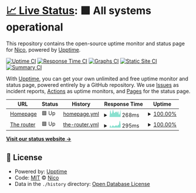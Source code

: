 # [📈 Live Status](https://upptimes.chaotic.cx): <!--live status--> **🟩 All systems operational**

This repository contains the open-source uptime monitor and status page for [Nico](https://dr460nf1r3.org), powered by [Upptime](https://github.com/upptime/upptime).

[![Uptime CI](https://github.com/dr460nf1r3/chaotic-uptimes/workflows/Uptime%20CI/badge.svg)](https://github.com/dr460nf1r3/chaotic-uptimes/actions?query=workflow%3A%22Uptime+CI%22)
[![Response Time CI](https://github.com/dr460nf1r3/chaotic-uptimes/workflows/Response%20Time%20CI/badge.svg)](https://github.com/dr460nf1r3/chaotic-uptimes/actions?query=workflow%3A%22Response+Time+CI%22)
[![Graphs CI](https://github.com/dr460nf1r3/chaotic-uptimes/workflows/Graphs%20CI/badge.svg)](https://github.com/dr460nf1r3/chaotic-uptimes/actions?query=workflow%3A%22Graphs+CI%22)
[![Static Site CI](https://github.com/dr460nf1r3/chaotic-uptimes/workflows/Static%20Site%20CI/badge.svg)](https://github.com/dr460nf1r3/chaotic-uptimes/actions?query=workflow%3A%22Static+Site+CI%22)
[![Summary CI](https://github.com/dr460nf1r3/chaotic-uptimes/workflows/Summary%20CI/badge.svg)](https://github.com/dr460nf1r3/chaotic-uptimes/actions?query=workflow%3A%22Summary+CI%22)

With [Upptime](https://upptime.js.org), you can get your own unlimited and free uptime monitor and status page, powered entirely by a GitHub repository. We use [Issues](https://github.com/dr460nf1r3/chaotic-uptimes/issues) as incident reports, [Actions](https://github.com/dr460nf1r3/chaotic-uptimes/actions) as uptime monitors, and [Pages](https://upptimes.chaotic.cx) for the status page.

<!--start: status pages-->
<!-- This summary is generated by Upptime (https://github.com/upptime/upptime) -->
<!-- Do not edit this manually, your changes will be overwritten -->
<!-- prettier-ignore -->
| URL | Status | History | Response Time | Uptime |
| --- | ------ | ------- | ------------- | ------ |
| <img alt="" src="https://icons.duckduckgo.com/ip3/aur.chaotic.cx.ico" height="13"> [Homepage](https://aur.chaotic.cx) | 🟩 Up | [homepage.yml](https://github.com/dr460nf1r3/chaotic-uptimes/commits/HEAD/history/homepage.yml) | <details><summary><img alt="Response time graph" src="./graphs/homepage/response-time-week.png" height="20"> 268ms</summary><br><a href="https://upptimes.chaotic.cx/history/homepage"><img alt="Response time 268" src="https://img.shields.io/endpoint?url=https%3A%2F%2Fraw.githubusercontent.com%2Fdr460nf1r3%2Fchaotic-uptimes%2FHEAD%2Fapi%2Fhomepage%2Fresponse-time.json"></a><br><a href="https://upptimes.chaotic.cx/history/homepage"><img alt="24-hour response time 268" src="https://img.shields.io/endpoint?url=https%3A%2F%2Fraw.githubusercontent.com%2Fdr460nf1r3%2Fchaotic-uptimes%2FHEAD%2Fapi%2Fhomepage%2Fresponse-time-day.json"></a><br><a href="https://upptimes.chaotic.cx/history/homepage"><img alt="7-day response time 268" src="https://img.shields.io/endpoint?url=https%3A%2F%2Fraw.githubusercontent.com%2Fdr460nf1r3%2Fchaotic-uptimes%2FHEAD%2Fapi%2Fhomepage%2Fresponse-time-week.json"></a><br><a href="https://upptimes.chaotic.cx/history/homepage"><img alt="30-day response time 268" src="https://img.shields.io/endpoint?url=https%3A%2F%2Fraw.githubusercontent.com%2Fdr460nf1r3%2Fchaotic-uptimes%2FHEAD%2Fapi%2Fhomepage%2Fresponse-time-month.json"></a><br><a href="https://upptimes.chaotic.cx/history/homepage"><img alt="1-year response time 268" src="https://img.shields.io/endpoint?url=https%3A%2F%2Fraw.githubusercontent.com%2Fdr460nf1r3%2Fchaotic-uptimes%2FHEAD%2Fapi%2Fhomepage%2Fresponse-time-year.json"></a></details> | <details><summary><a href="https://upptimes.chaotic.cx/history/homepage">100.00%</a></summary><a href="https://upptimes.chaotic.cx/history/homepage"><img alt="All-time uptime 100.00%" src="https://img.shields.io/endpoint?url=https%3A%2F%2Fraw.githubusercontent.com%2Fdr460nf1r3%2Fchaotic-uptimes%2FHEAD%2Fapi%2Fhomepage%2Fuptime.json"></a><br><a href="https://upptimes.chaotic.cx/history/homepage"><img alt="24-hour uptime 100.00%" src="https://img.shields.io/endpoint?url=https%3A%2F%2Fraw.githubusercontent.com%2Fdr460nf1r3%2Fchaotic-uptimes%2FHEAD%2Fapi%2Fhomepage%2Fuptime-day.json"></a><br><a href="https://upptimes.chaotic.cx/history/homepage"><img alt="7-day uptime 100.00%" src="https://img.shields.io/endpoint?url=https%3A%2F%2Fraw.githubusercontent.com%2Fdr460nf1r3%2Fchaotic-uptimes%2FHEAD%2Fapi%2Fhomepage%2Fuptime-week.json"></a><br><a href="https://upptimes.chaotic.cx/history/homepage"><img alt="30-day uptime 100.00%" src="https://img.shields.io/endpoint?url=https%3A%2F%2Fraw.githubusercontent.com%2Fdr460nf1r3%2Fchaotic-uptimes%2FHEAD%2Fapi%2Fhomepage%2Fuptime-month.json"></a><br><a href="https://upptimes.chaotic.cx/history/homepage"><img alt="1-year uptime 100.00%" src="https://img.shields.io/endpoint?url=https%3A%2F%2Fraw.githubusercontent.com%2Fdr460nf1r3%2Fchaotic-uptimes%2FHEAD%2Fapi%2Fhomepage%2Fuptime-year.json"></a></details>
| <img alt="" src="https://icons.duckduckgo.com/ip3/geo-mirror.chaotic.cx.ico" height="13"> [The router](https://geo-mirror.chaotic.cx) | 🟩 Up | [the-router.yml](https://github.com/dr460nf1r3/chaotic-uptimes/commits/HEAD/history/the-router.yml) | <details><summary><img alt="Response time graph" src="./graphs/the-router/response-time-week.png" height="20"> 295ms</summary><br><a href="https://upptimes.chaotic.cx/history/the-router"><img alt="Response time 295" src="https://img.shields.io/endpoint?url=https%3A%2F%2Fraw.githubusercontent.com%2Fdr460nf1r3%2Fchaotic-uptimes%2FHEAD%2Fapi%2Fthe-router%2Fresponse-time.json"></a><br><a href="https://upptimes.chaotic.cx/history/the-router"><img alt="24-hour response time 295" src="https://img.shields.io/endpoint?url=https%3A%2F%2Fraw.githubusercontent.com%2Fdr460nf1r3%2Fchaotic-uptimes%2FHEAD%2Fapi%2Fthe-router%2Fresponse-time-day.json"></a><br><a href="https://upptimes.chaotic.cx/history/the-router"><img alt="7-day response time 295" src="https://img.shields.io/endpoint?url=https%3A%2F%2Fraw.githubusercontent.com%2Fdr460nf1r3%2Fchaotic-uptimes%2FHEAD%2Fapi%2Fthe-router%2Fresponse-time-week.json"></a><br><a href="https://upptimes.chaotic.cx/history/the-router"><img alt="30-day response time 295" src="https://img.shields.io/endpoint?url=https%3A%2F%2Fraw.githubusercontent.com%2Fdr460nf1r3%2Fchaotic-uptimes%2FHEAD%2Fapi%2Fthe-router%2Fresponse-time-month.json"></a><br><a href="https://upptimes.chaotic.cx/history/the-router"><img alt="1-year response time 295" src="https://img.shields.io/endpoint?url=https%3A%2F%2Fraw.githubusercontent.com%2Fdr460nf1r3%2Fchaotic-uptimes%2FHEAD%2Fapi%2Fthe-router%2Fresponse-time-year.json"></a></details> | <details><summary><a href="https://upptimes.chaotic.cx/history/the-router">100.00%</a></summary><a href="https://upptimes.chaotic.cx/history/the-router"><img alt="All-time uptime 100.00%" src="https://img.shields.io/endpoint?url=https%3A%2F%2Fraw.githubusercontent.com%2Fdr460nf1r3%2Fchaotic-uptimes%2FHEAD%2Fapi%2Fthe-router%2Fuptime.json"></a><br><a href="https://upptimes.chaotic.cx/history/the-router"><img alt="24-hour uptime 100.00%" src="https://img.shields.io/endpoint?url=https%3A%2F%2Fraw.githubusercontent.com%2Fdr460nf1r3%2Fchaotic-uptimes%2FHEAD%2Fapi%2Fthe-router%2Fuptime-day.json"></a><br><a href="https://upptimes.chaotic.cx/history/the-router"><img alt="7-day uptime 100.00%" src="https://img.shields.io/endpoint?url=https%3A%2F%2Fraw.githubusercontent.com%2Fdr460nf1r3%2Fchaotic-uptimes%2FHEAD%2Fapi%2Fthe-router%2Fuptime-week.json"></a><br><a href="https://upptimes.chaotic.cx/history/the-router"><img alt="30-day uptime 100.00%" src="https://img.shields.io/endpoint?url=https%3A%2F%2Fraw.githubusercontent.com%2Fdr460nf1r3%2Fchaotic-uptimes%2FHEAD%2Fapi%2Fthe-router%2Fuptime-month.json"></a><br><a href="https://upptimes.chaotic.cx/history/the-router"><img alt="1-year uptime 100.00%" src="https://img.shields.io/endpoint?url=https%3A%2F%2Fraw.githubusercontent.com%2Fdr460nf1r3%2Fchaotic-uptimes%2FHEAD%2Fapi%2Fthe-router%2Fuptime-year.json"></a></details>

<!--end: status pages-->

[**Visit our status website →**](https://upptimes.chaotic.cx)

## 📄 License

- Powered by: [Upptime](https://github.com/upptime/upptime)
- Code: [MIT](./LICENSE) © [Nico](https://dr460nf1r3.org)
- Data in the `./history` directory: [Open Database License](https://opendatacommons.org/licenses/odbl/1-0/)

